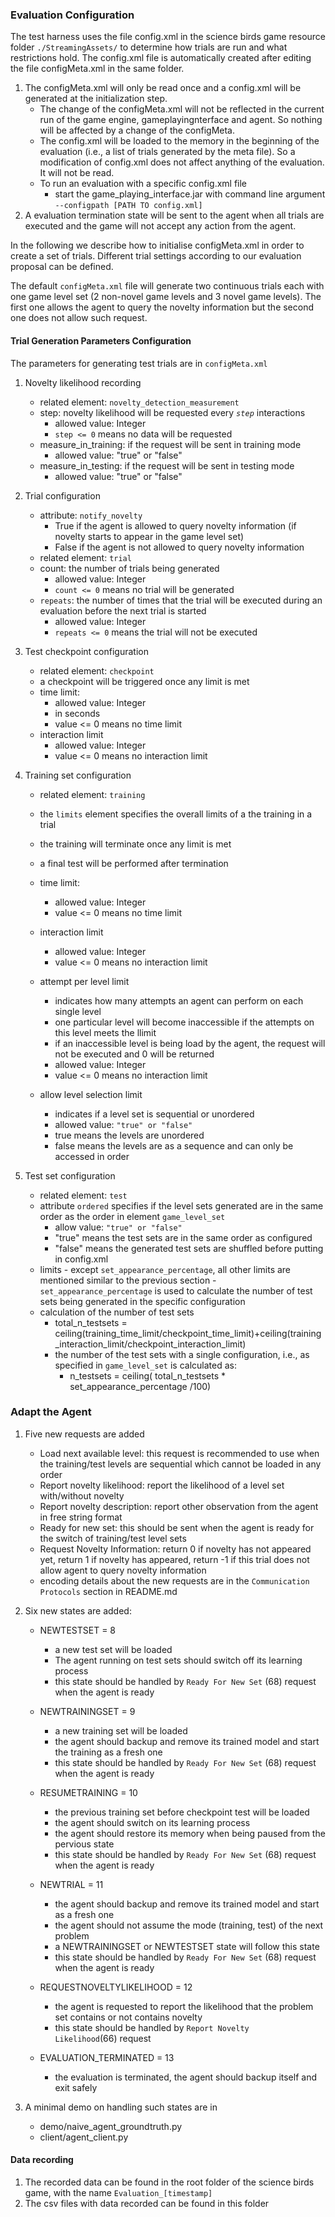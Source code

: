 ### Evaluation Configuration 
The test harness uses the file config.xml in the science birds game resource folder <code>./StreamingAssets/</code> to determine how trials are run and what restrictions hold. The config.xml file is automatically created after editing the file configMeta.xml in the same folder.

1. The configMeta.xml will only be read once and a config.xml will be generated at the initialization step.
    - The change of the configMeta.xml will not be reflected in the current run of the game engine, gameplayingnterface and agent. So nothing will be affected by a change of the configMeta.
    - The config.xml will be loaded to the memory in the beginning of the evaluation (i.e., a list of trials generated by the meta file). So a modification of config.xml does not affect anything of the evaluation. It will not be read.
    - To run an evaluation with a specific config.xml file
        - start the game_playing_interface.jar with command line argument <code>--configpath [PATH TO config.xml]</code>
2. A evaluation termination state will be sent to the agent when all trials are executed and the game will not accept any action from the agent.

In the following we describe how to initialise configMeta.xml in order to create a set of trials. Different trial settings according to our evaluation proposal can be defined.

The default <code>configMeta.xml</code> file will generate two continuous trials each with one game level set (2 non-novel game levels and 3 novel game levels). The first one allows the agent to query the novelty information but the second one does not allow such request.   

#### Trial Generation Parameters Configuration
The parameters for generating test trials are in <code>configMeta.xml</code>

1. Novelty likelihood recording
    - related element: <code>novelty_detection_measurement</code>
    - step: novelty likelihood will be requested every <code>$step$</code> interactions
        - allowed value: Integer
        - <code>step <= 0</code> means no data will be requested 
    - measure_in_training: if the request will be sent in training mode
        - allowed value: "true" or "false"
    - measure_in_testing: if the request will be sent in testing mode
        - allowed value: "true" or "false"
    
2. Trial configuration
    - attribute: <code>notify_novelty</code>
        - True if the agent is allowed to query novelty information (if novelty starts to appear in the game level set)
        - False if the agent is not allowed to query novelty information
    - related element: <code>trial</code>
    - count: the number of trials being generated
        - allowed value: Integer
        - <code>count <= 0</code> means no trial will be generated
    - <code>repeats</code>: the number of times that the trial will be executed during an evaluation before the next trial is started
        - allowed value: Integer
        - <code>repeats <= 0</code> means the trial will not be executed

3. Test checkpoint configuration
    - related element: <code>checkpoint</code>    
    - a checkpoint will be triggered once any limit is met 
    - time limit:
        - allowed value: Integer
        - in seconds
        - value <= 0 means no time limit
     - interaction limit
         - allowed value: Integer
         - value <= 0 means no interaction limit

 4. Training set configuration
     - related element: <code>training</code>
     -  the <code>limits</code> element specifies the overall limits of a the training in a trial
     -  the training will terminate once any limit is met
     - a final test will be performed after termination

     - time limit:
        - allowed value: Integer
        - value <= 0 means no time limit
     - interaction limit
         - allowed value: Integer
         - value <= 0 means no interaction limit
    - attempt per level limit
         - indicates how many attempts an agent can perform on each single level
         - one particular level will become inaccessible if the attempts on this level meets the llimit  
         - if an inaccessible level is being load by the agent, the request will not be executed and 0 will be returned
         - allowed value: Integer
         - value <= 0 means no interaction limit        
    - allow level selection limit
         - indicates if a level set is sequential or unordered
         - allowed value: <code>"true" or "false"</code>
         - true means the levels are unordered
         - false means the levels are as a sequence and can only be accessed in order

5. Test set configuration
      - related element: <code>test</code>
      - attribute <code>ordered</code> specifies if the level sets generated are in the same order as the order in element <code>game_level_set</code>
          - allow value:  <code>"true" or "false"</code>
          - "true" means the test sets are in the same order as configured
          - "false" means the generated test sets are shuffled before putting in config.xml
      - limits
            - except <code>set_appearance_percentage</code>, all other limits are mentioned similar to the previous section
            - <code>set_appearance_percentage</code> is used to calculate the number of test sets being generated in the specific configuration
      - calculation of the number of test sets
          - total_n_testsets = ceiling(training_time_limit/checkpoint_time_limit)+ceiling(training_interaction_limit/checkpoint_interaction_limit)
           - the number of the test sets with a single configuration, i.e., as specified in <code>game_level_set</code> is calculated as:
               - n_testsets = ceiling( total_n_testsets *  set_appearance_percentage /100)
           
                          
### Adapt the Agent
1. Five new requests are added
    - Load next available level: this request is recommended to use when the training/test levels are sequential which cannot be loaded in any order 
    - Report novelty likelihood: report the likelihood of a level set with/without novelty
    - Report novelty description: report other observation from the agent in free string format
    - Ready for new set: this should be sent when the agent is ready for the switch of training/test level sets  
    - Request Novelty Information: return 0 if novelty has not appeared yet, return 1 if novelty has appeared, return -1 if this trial does not allow agent to query novelty information
    - encoding details about the new requests are in the <code>Communication Protocols</code> section in README.md
2. Six new states are added:
    - NEWTESTSET = 8
        - a new test set will be loaded 
        - The agent running on test sets should switch off its learning process 
        - this state should be handled by <code>Ready For New Set</code> (68) request when the agent is ready
    - NEWTRAININGSET = 9
        - a new training set will be loaded
        - the agent should backup and remove its trained model and start the training as a fresh one 
        - this state should be handled by <code>Ready For New Set</code> (68) request when the agent is ready
    - RESUMETRAINING = 10
        - the previous training set before checkpoint test will be loaded
        - the agent should switch on its learning process
        - the agent should restore its memory when being paused from the pervious state 
        - this state should be handled by <code>Ready For New Set</code> (68) request when the agent is ready
    - NEWTRIAL = 11
        - the agent should backup and remove its trained model and start as a fresh one
        - the agent should not assume the mode (training, test) of the next problem
        - a NEWTRAININGSET or NEWTESTSET state will follow this state
        - this state should be handled by <code>Ready For New Set</code> (68) request when the agent is ready
    - REQUESTNOVELTYLIKELIHOOD = 12
        - the agent is requested to report the likelihood that the problem set contains or not contains novelty
        - this state should be handled by <code>Report Novelty Likelihood</code>(66) request
        
    - EVALUATION_TERMINATED = 13
        - the evaluation is terminated, the agent should backup itself and exit safely
        
 3. A minimal demo on handling such states are in
       - demo/naive_agent_groundtruth.py 
       - client/agent_client.py

#### Data recording
1. The recorded data can be found in the root folder of the science birds game, with the name <code>Evaluation_[timestamp]</code>
2. The csv files with data recorded can be found in this folder

